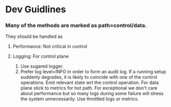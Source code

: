   
# Dev Guidlines


### Many of the methods are marked as path=control/data.

They should be handled as

1. Performance: Not critical in control

1. Logging: For control plane
    1. Use sugared logger.
    1. Prefer log level=INFO in order to form an audit log. If a running
    setup suddenly degrades, it is likely to coincide with
    one of the control operations. Emit relevant state wrt the control
    operation. For data plane stick to metrics for hot path. For
    exceptional we don't care about performance but so many logs during
    some failure will stress the system unnecessarily. Use throttled
    logs or metrics.
             

